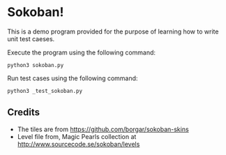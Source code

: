 # Sokoban!

This is a demo program provided for the purpose of learning how to
write unit test caeses.

Execute the program using the following command:

    python3 sokoban.py

Run test cases using the following command:

    python3 _test_sokoban.py

## Credits

  * The tiles are from https://github.com/borgar/sokoban-skins
  * Level file from, Magic Pearls collection at
    http://www.sourcecode.se/sokoban/levels

